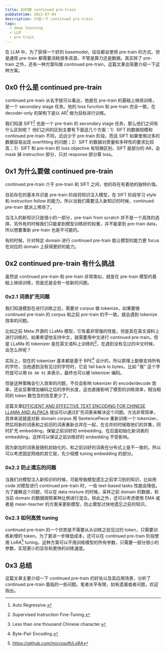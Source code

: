 ```yaml
---
title: 如何做 continued pre-train
pubDatetime: 2023-07-04
description: 介绍一下 continued pre-train
tags:
  - deep learning
  - LLM
  - pre-train
---
```


在 LLM 中，为了获得一个好的 basemodel，往往都会使用 pre-train 的方式。但是通常 pre-train 都需要消耗很多资源，不管是算力还是数据。其实除了 pre-train 之外，还有一种方案叫做 continued pre-train，这篇文章会简要介绍一下这种方案。

## 0x0 什么是 continued pre-train

continued pre-train 从名字就可以看出，他是在 pre-train 的基础上继续训练，是一个 secondary stage 任务。他的 loss function 和 pre-train 完全一致，在 decoder-only 的架构下是以 AR[^1] 做为目标进行训练。

我们知道 SIFT[^2] 也是一个 pre-train 的 secondary stage 任务，那么他们之间有什么区别呢？
他们之间的区别主要有下面这几个方面：1）SIFT 的数据规模和 continued pre-train 不同，远远少于 pre-train 阶段，而且 SIFT 如果使用过多的数据容易出现 overfitting 的问题；2）SIFT 的数据对质量和多样性的要求比较高；3）SIFT 和 pre-train 的 loss objective 有轻微区别，SIFT 是部分的 AR，会 mask 掉 instruction 部分，只对 response 部分算 loss。

## 0x1 为什么要做 continued pre-train

continued pre-train 介于 pre-train 和 SIFT 之间，他的存在有着他的独特价值。

目前存在的基本共识是 pre-train 阶段将知识注入模型，在 SIFT 阶段学习 style 和 instruction follow 的能力。所以当我们需要注入新知识的时候，continued pre-train 就派上用场了。

当注入的新知识只是很小的一部分，pre-train from scratch 并不是一个高效的选择，另外有的时候我们只能拿到模型训练好的权重，并不能拿到 pre-train data，所以想要重新 pre-train 也是不可能的。

有的时候，针对特定 domain 进行 continued pre-train 能让模型的能力更 focus 在对应的 domain 上获得更好的能力。

## 0x2 continued pre-train 有什么挑战

虽然说 continued pre-train 和 pre-train 非常类似，就是在 pre-train 模型的基础上继续训练，但是还是会有一些新的问题。

### 0x2.1 词表扩充问题

我们知道模型在进行训练之后，需要对 corpus 做 tokenize，如果要做 continued pre-train 的 corpus 和之前 pre-train 的不一致，就会遇到 tokenize 效率的问题。

比如之前 Meta 开源的 LLaMa 模型，它有着非常强的性能，但是其在英文语料上进行训练的，如果希望他支持中文，就需要用中文进行 continued pre-train。但是 LLaMa 的 tokenizer 是在英文语料上训练的[^3]，在遇到没有见过的中文时候，会怎么样呢？

实际上，现在的 tokenizer 基本都是基于 BPE[^4] 设计的，所以原理上能够支持所有的字符，当他遇到没有见过的字符时，它会 fall back to bytes，比如 "我" 这个字符就可以用 `E6 88 91` 来表示，最终也可以被 tokenizer 编码。

但是这种策略会引入效率的问题，不仅会影响 tokenizer 的 encode/decode 效率，还会显著增加编码之后的序列长度，这也直接影响了模型的训练效率，相当相同的 token 数包含的信息更少了。

这篇文章[EFFICIENT AND EFFECTIVE TEXT ENCODING FOR CHINESE LLAMA AND ALPACA](https://arxiv.org/pdf/2304.08177.pdf) 提出可以通过扩充词表来解决这个问题。方法非常简单，具体来说就是对新 domain corpus 用 SentencePiece 重新训练一个 tokenizer，然后将新的词表和之前旧的词表重新合并在一起，在合并的时候取他们的并集，同时扩充 embedding，保留之前训好的 embedding，在后面初始化新词表的 embedding，这样可以保证之前训练好的 embedding 不受影响。

因为新加的词表是随机初始化的，和之前训好的词表在分布式上是不一致的，所以可以考虑固定网络的其它层，先少规模 tuning embedding 的部分。

### 0x2.2 防止遗忘的问题

当我们对模型注入新知识的时候，可能导致模型遗忘之前学习到的知识，比如用 code 对模型进行 continued pre-train 时，一些 text-based tasks 性能会降低。为了缓解这个问题，可以在 data mixture 的时候，采样之前 domain 的数据，和当前 domain 的数据按照某种比例进行混合。除此之外，还可以考虑使用 EMA 或者是 mean-teacher 的方案来更新模型，防止模型过快地遗忘之前的知识。

### 0x2.3 如何高效 tuning

continued pre-train 的一个优势是不需要从头训练之前见过的 token，只需要训练新增的 token。为了更进一步降低成本，还可以在 continued pre-train 阶段使用 LoRA[^5] tuning，这种方案可以不用训练模型的所有参数，只需要一部分很小的参数，实现更小的显存和更快的训练速度。

## 0x3 总结

这篇文章主要介绍一下 continued pre-train 的好处以及其应用场景，分析了 continued pre-train 面临的一些问题。笔者水平有限，如有遗漏或者问题，欢迎指出。

[^1]: Auto Regressive.
[^2]: Supervised Instruction Fine-Tuning.
[^3]: Less than one thousand Chinese character.
[^4]: Byte-Pair Encoding.
[^5]: https://github.com/microsoft/LoRA
